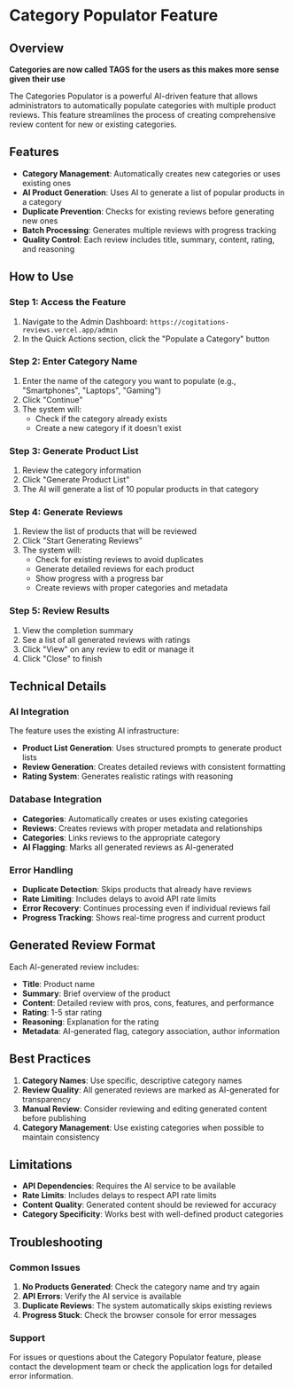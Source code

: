 # Category Populator Feature

## Overview

**Categories are now called TAGS for the users as this makes more sense given their use**

The Categories Populator is a powerful AI-driven feature that allows administrators to automatically populate categories with multiple product reviews. This feature streamlines the process of creating comprehensive review content for new or existing categories.

## Features

- **Category Management**: Automatically creates new categories or uses existing ones
- **AI Product Generation**: Uses AI to generate a list of popular products in a category
- **Duplicate Prevention**: Checks for existing reviews before generating new ones
- **Batch Processing**: Generates multiple reviews with progress tracking
- **Quality Control**: Each review includes title, summary, content, rating, and reasoning

## How to Use

### Step 1: Access the Feature

1. Navigate to the Admin Dashboard: `https://cogitations-reviews.vercel.app/admin`
2. In the Quick Actions section, click the "Populate a Category" button

### Step 2: Enter Category Name

1. Enter the name of the category you want to populate (e.g., "Smartphones", "Laptops", "Gaming")
2. Click "Continue"
3. The system will:
   - Check if the category already exists
   - Create a new category if it doesn't exist

### Step 3: Generate Product List

1. Review the category information
2. Click "Generate Product List"
3. The AI will generate a list of 10 popular products in that category

### Step 4: Generate Reviews

1. Review the list of products that will be reviewed
2. Click "Start Generating Reviews"
3. The system will:
   - Check for existing reviews to avoid duplicates
   - Generate detailed reviews for each product
   - Show progress with a progress bar
   - Create reviews with proper categories and metadata

### Step 5: Review Results

1. View the completion summary
2. See a list of all generated reviews with ratings
3. Click "View" on any review to edit or manage it
4. Click "Close" to finish

## Technical Details

### AI Integration

The feature uses the existing AI infrastructure:
- **Product List Generation**: Uses structured prompts to generate product lists
- **Review Generation**: Creates detailed reviews with consistent formatting
- **Rating System**: Generates realistic ratings with reasoning

### Database Integration

- **Categories**: Automatically creates or uses existing categories
- **Reviews**: Creates reviews with proper metadata and relationships
- **Categories**: Links reviews to the appropriate category
- **AI Flagging**: Marks all generated reviews as AI-generated

### Error Handling

- **Duplicate Detection**: Skips products that already have reviews
- **Rate Limiting**: Includes delays to avoid API rate limits
- **Error Recovery**: Continues processing even if individual reviews fail
- **Progress Tracking**: Shows real-time progress and current product

## Generated Review Format

Each AI-generated review includes:

- **Title**: Product name
- **Summary**: Brief overview of the product
- **Content**: Detailed review with pros, cons, features, and performance
- **Rating**: 1-5 star rating
- **Reasoning**: Explanation for the rating
- **Metadata**: AI-generated flag, category association, author information

## Best Practices

1. **Category Names**: Use specific, descriptive category names
2. **Review Quality**: All generated reviews are marked as AI-generated for transparency
3. **Manual Review**: Consider reviewing and editing generated content before publishing
4. **Category Management**: Use existing categories when possible to maintain consistency

## Limitations

- **API Dependencies**: Requires the AI service to be available
- **Rate Limits**: Includes delays to respect API rate limits
- **Content Quality**: Generated content should be reviewed for accuracy
- **Category Specificity**: Works best with well-defined product categories

## Troubleshooting

### Common Issues

1. **No Products Generated**: Check the category name and try again
2. **API Errors**: Verify the AI service is available
3. **Duplicate Reviews**: The system automatically skips existing reviews
4. **Progress Stuck**: Check the browser console for error messages

### Support

For issues or questions about the Category Populator feature, please contact the development team or check the application logs for detailed error information. 
